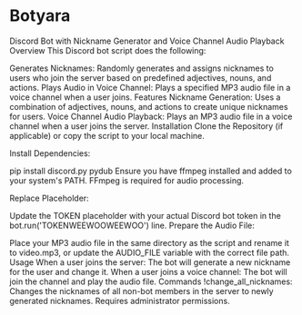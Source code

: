 # Botyara
Discord Bot with Nickname Generator and Voice Channel Audio Playback
Overview
This Discord bot script does the following:

Generates Nicknames:
Randomly generates and assigns nicknames to users who join the server based on predefined adjectives, nouns, and actions.
Plays Audio in Voice Channel:
Plays a specified MP3 audio file in a voice channel when a user joins.
Features
Nickname Generation:
Uses a combination of adjectives, nouns, and actions to create unique nicknames for users.
Voice Channel Audio Playback: Plays an MP3 audio file in a voice channel when a user joins the server.
Installation
Clone the Repository (if applicable) or copy the script to your local machine.

Install Dependencies:

pip install discord.py pydub
Ensure you have ffmpeg installed and added to your system's PATH. FFmpeg is required for audio processing.

Replace Placeholder:

Update the TOKEN placeholder with your actual Discord bot token in the bot.run('TOKENWEEWOOWEEWOO') line.
Prepare the Audio File:

Place your MP3 audio file in the same directory as the script and rename it to video.mp3, or update the AUDIO_FILE variable with the correct file path.
Usage
When a user joins the server:
The bot will generate a new nickname for the user and change it.
When a user joins a voice channel:
The bot will join the channel and play the audio file.
Commands
!change_all_nicknames: Changes the nicknames of all non-bot members in the server to newly generated nicknames. Requires administrator permissions.
